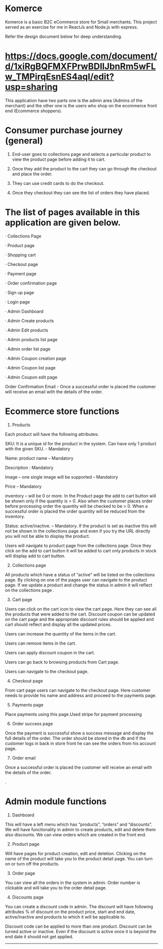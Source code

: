 # Komerce

Komerce is a basic B2C eCommerce store for Small merchants. This project served as an exercise for me in ReactJs and Node.js with express.

Refer the design document below for deep understanding.
# https://docs.google.com/document/d/1xiRgBQFMXFPrwBDIlJbnRm5wFLw_TMPirqEsnES4aqI/edit?usp=sharing

This application have two parts one is the admin area (Admins of the merchant) and the other one is the users who shop on the ecommerce front end (Ecommerce shoppers).

# Consumer purchase journey (general)

1. End-user goes to collections page and selects a particular product to view the product page before adding it to cart.

2. Once they add the product to the cart they can go through the checkout and place the order.

3. They can use credit cards to do the checkout.

4. Once they checkout they can see the list of orders they have placed.

# The list of pages available in this application are given below.

· Collections Page

· Product page

· Shopping cart

· Checkout page

· Payment page

· Order confirmation page

· Sign up page

· Login page

· Admin Dashboard

· Admin Create products

· Admin Edit products

· Admin products list page

· Admin order list page

· Admin Coupon creation page

· Admin Coupon list page

· Admin Coupon edit page

Order Confirmation Email - Once a successful order is placed the customer will receive an email with the details of the order.

# Ecommerce store functions

1. Products

Each product will have the following attributes:

SKU: It is a unique id for the product in the system. Can have only 1 product with the given SKU. - Mandatory

Name: product name – Mandatory

Description : Mandatory

Image – one single image will be supported – Mandatory

Price – Mandatory

inventory – will be 0 or more. In the Product page the add to cart button will be shown only if the quantity is > 0. Also when the customer places order before processing order the quantity will be checked to be > 0. When a successful order is placed the order quantity will be reduced from the inventory.

Status: active/inactive. – Mandatory. If the product is set as inactive this will not be shown in the collections page and even if you try the URL directly you will not be able to display the product.

Users will navigate to product page from the collections page. Once they click on the add to cart button it will be added to cart only products in stock will display add to cart button.

2. Collections page

All products which have a status of “active” will be listed on the collections page. By clicking on one of the pages user can navigate to the product page. If we update a product and change the status in admin it will reflect on the collections page .

3. Cart page

Users can click on the cart icon to view the cart page. Here they can see all the products that were added to the cart. Discount coupon can be updated on the cart page and the appropriate discount rules should be applied and cart should reflect and display all the updated prices.

Users can increase the quantity of the items in the cart.

Users can remove items in the cart.

Users can apply discount coupon in the cart.

Users can go back to browsing products from Cart page.

Users can navigate to the checkout page.

4. Checkout page

From cart page users can navigate to the checkout page. Here customer needs to provide his name and address and proceed to the payments page.

5. Payments page

Place payments using this page.Used stripe for payment processing

6. Order success page

Once the payment is successful show a success message and display the full details of the order. The order should be stored in the db and if the customer logs in back in store front he can see the orders from his account page.

7. Order email

Once a successful order is placed the customer will receive an email with the details of the order.

.

# Admin module functions

1. Dashboard

This will have a left menu which has “products”, “orders” and “discounts”. We will have functionality in admin to create products, edit and delete them also discounts. We can view orders which are created in the front end.

2. Product page

Will have pages for product creation, edit and deletion. Clicking on the name of the product will take you to the product detail page. You can turn on or turn off the products.

3. Order page

You can view all the orders in the system in admin. Order number is clickable and will take you to the order detail page.

4. Discounts page

You can create a discount code in admin. The discount will have following attributes % of discount on the product price, start and end date, active/inactive and products to which it will be applicable to.

Discount code can be applied to more than one product. Discount can be turned active or inactive. Even if the discount is active once it is beyond the end date it should not get applied.

-----------------------------------------------------------

